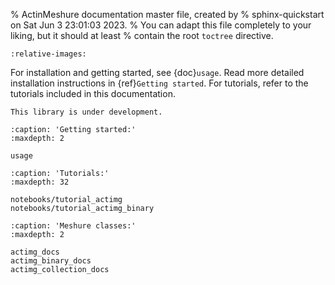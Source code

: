 % ActinMeshure documentation master file, created by
% sphinx-quickstart on Sat Jun  3 23:01:03 2023.
% You can adapt this file completely to your liking, but it should at least
% contain the root `toctree` directive.



```{include} ../../README.md
:relative-images:
```

For installation and getting started, see {doc}`usage`. 
Read more detailed installation instructions in {ref}`Getting started`. 
For tutorials, refer to the tutorials included in this documentation.

```{warning}
This library is under development. 
```

```{toctree}
:caption: 'Getting started:'
:maxdepth: 2

usage
```

```{toctree}
:caption: 'Tutorials:'
:maxdepth: 32

notebooks/tutorial_actimg
notebooks/tutorial_actimg_binary
```

```{toctree}
:caption: 'Meshure classes:'
:maxdepth: 2

actimg_docs
actimg_binary_docs
actimg_collection_docs
```